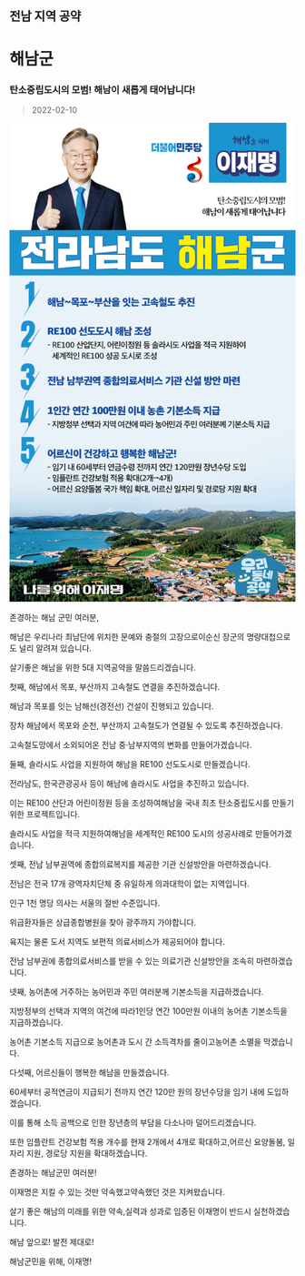 ## 전남 지역 공약

# 해남군

### 탄소중립도시의 모범! 해남이 새롭게 태어납니다! 
> 2022-02-10

![해남군 지역공약](./005_014_021.png)

존경하는 해남 군민 여러분,

     

해남은 우리나라 최남단에 위치한 문예와 충절의 고장으로이순신 장군의 명량대첩으로도 널리 알려져 있습니다.

살기좋은 해남을 위한 5대 지역공약을 말씀드리겠습니다.

     

첫째, 해남에서 목포, 부산까지 고속철도 연결을 추진하겠습니다.

해남과 목포를 잇는 남해선(경전선) 건설이 진행되고 있습니다.

장차 해남에서 목포와 순천, 부산까지 고속철도가 연결될 수 있도록 추진하겠습니다.

고속철도망에서 소외되어온 전남 중·남부지역의 변화를 만들어가겠습니다.

     

둘째, 솔라시도 사업을 지원하여 해남을 RE100 선도도시로 만들겠습니다.

전라남도, 한국관광공사 등이 해남에 솔라시도 사업을 추진하고 있습니다.

이는 RE100 산단과 어린이정원 등을 조성하여해남을 국내 최초 탄소중립도시를 만들기 위한 프로젝트입니다.

솔라시도 사업을 적극 지원하여해남을 세계적인 RE100 도시의 성공사례로 만들어가겠습니다.

     

셋째, 전남 남부권역에 종합의료복지를 제공한 기관 신설방안을 마련하겠습니다.

전남은 전국 17개 광역자치단체 중 유일하게 의과대학이 없는 지역입니다.

인구 1천 명당 의사는 서울의 절반 수준입니다.

위급환자들은 상급종합병원을 찾아 광주까지 가야합니다.

육지는 물론 도서 지역도 보편적 의료서비스가 제공되어야 합니다.

전남 남부권에 종합의료서비스를 받을 수 있는 의료기관 신설방안을 조속히 마련하겠습니다.

     

넷째, 농어촌에 거주하는 농어민과 주민 여러분께 기본소득을 지급하겠습니다.

지방정부의 선택과 지역의 여건에 따라1인당 연간 100만원 이내의 농어촌 기본소득을 지급하겠습니다.

농어촌 기본소득 지급으로 농어촌과 도시 간 소득격차를 줄이고농어촌 소멸을 막겠습니다.

     

다섯째, 어르신들이 행복한 해남을 만들겠습니다.

60세부터 공적연금이 지급되기 전까지 연간 120만 원의 장년수당을 임기 내에 도입하겠습니다.

이를 통해 소득 공백으로 인한 장년층의 부담을 다소나마 덜어드리겠습니다.

또한 임플란트 건강보험 적용 개수를 현재 2개에서 4개로 확대하고,어르신 요양돌봄, 일자리 지원, 경로당 지원을 확대하겠습니다.

     

존경하는 해남군민 여러분!

이재명은 지킬 수 있는 것만 약속했고약속했던 것은 지켜왔습니다.

살기 좋은 해남의 미래를 위한 약속,실력과 성과로 입증된 이재명이 반드시 실천하겠습니다.

     

해남 앞으로! 발전 제대로!

해남군민을 위해, 이재명!

						